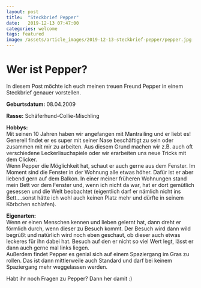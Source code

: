 ```yaml
---
layout: post
title:  "Steckbrief Pepper"
date:   2019-12-13 07:47:00
categories: welcome
tags: featured
image: /assets/article_images/2019-12-13-steckbrief-pepper/pepper.jpg
---
```

# Wer ist Pepper?


In diesem Post möchte ich euch meinen treuen Freund Pepper in einem Steckbrief genauer vorstellen.

**Geburtsdatum:** 08.04.2009

**Rasse:** Schäferhund-Collie-Mischling

**Hobbys:**<br>
Mit seinen 10 Jahren haben wir angefangen mit Mantrailing und er liebt es! Generell findet er es super mit seiner Nase beschäftigt zu sein oder zusammen mit mir zu arbeiten. Aus diesem Grund machen wir z.B. auch oft verschiedene Leckerlisuchspiele oder wir erarbeiten uns neue Tricks mit dem Clicker.<br>
Wenn Pepper die Möglichkeit hat, schaut er auch gerne aus dem Fenster. Im Moment sind die Fenster in der Wohnung alle etwas höher. Dafür ist er aber liebend gern auf dem Balkon. In einer meiner früheren Wohnungen stand mein Bett vor dem Fenster und, wenn ich nicht da war, hat er dort gemütlich gesessen und die Welt beobachtet (eigentlich darf er nämlich nicht ins Bett....sonst hätte ich wohl auch keinen Platz mehr und dürfte in seinem Körbchen schlafen). 

**Eigenarten:**<br>
Wenn er einen Menschen kennen und lieben gelernt hat, dann dreht er förmlich durch, wenn dieser zu Besuch kommt. Der Besuch wird dann wild begrüßt und natürlich wird noch eben geschaut, ob dieser auch etwas leckeres für ihn dabei hat. Besuch auf den er nicht so viel Wert legt, lässt er dann auch gerne mal links liegen.<br>
Außerdem findet Pepper es genial sich auf einem Spaziergang im Gras zu rollen. Das ist dann mittlerweile auch Standard und darf bei keinem Spaziergang mehr weggelassen werden.


Habt ihr noch Fragen zu Pepper? Dann her damit :)
